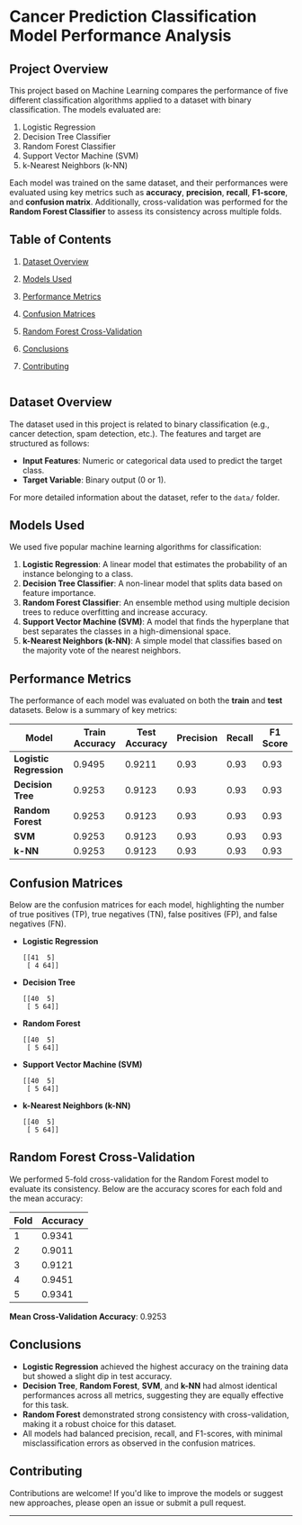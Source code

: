 # Cancer Prediction Classification Model Performance Analysis

## Project Overview
This project based on Machine Learning  compares the performance of five different classification algorithms applied to a dataset with binary classification. The models evaluated are:

1. Logistic Regression
2. Decision Tree Classifier
3. Random Forest Classifier
4. Support Vector Machine (SVM)
5. k-Nearest Neighbors (k-NN)

Each model was trained on the same dataset, and their performances were evaluated using key metrics such as **accuracy**, **precision**, **recall**, **F1-score**, and **confusion matrix**. Additionally, cross-validation was performed for the **Random Forest Classifier** to assess its consistency across multiple folds.

## Table of Contents
1. [Dataset Overview](#dataset-overview)
2. [Models Used](#models-used)
3. [Performance Metrics](#performance-metrics)
4. [Confusion Matrices](#confusion-matrices)
5. [Random Forest Cross-Validation](#random-forest-cross-validation)
6. [Conclusions](#conclusions)
9. [Contributing](#contributing)

    ```

## Dataset Overview
The dataset used in this project is related to binary classification (e.g., cancer detection, spam detection, etc.). The features and target are structured as follows:

- **Input Features**: Numeric or categorical data used to predict the target class.
- **Target Variable**: Binary output (0 or 1).

For more detailed information about the dataset, refer to the `data/` folder.

## Models Used
We used five popular machine learning algorithms for classification:

1. **Logistic Regression**: A linear model that estimates the probability of an instance belonging to a class.
2. **Decision Tree Classifier**: A non-linear model that splits data based on feature importance.
3. **Random Forest Classifier**: An ensemble method using multiple decision trees to reduce overfitting and increase accuracy.
4. **Support Vector Machine (SVM)**: A model that finds the hyperplane that best separates the classes in a high-dimensional space.
5. **k-Nearest Neighbors (k-NN)**: A simple model that classifies based on the majority vote of the nearest neighbors.

## Performance Metrics
The performance of each model was evaluated on both the **train** and **test** datasets. Below is a summary of key metrics:

| Model                   | Train Accuracy | Test Accuracy | Precision | Recall | F1 Score |
|--------------------------|----------------|---------------|-----------|--------|----------|
| **Logistic Regression**   | 0.9495         | 0.9211        | 0.93      | 0.93   | 0.93     |
| **Decision Tree**         | 0.9253         | 0.9123        | 0.93      | 0.93   | 0.93     |
| **Random Forest**         | 0.9253         | 0.9123        | 0.93      | 0.93   | 0.93     |
| **SVM**                   | 0.9253         | 0.9123        | 0.93      | 0.93   | 0.93     |
| **k-NN**                  | 0.9253         | 0.9123        | 0.93      | 0.93   | 0.93     |

## Confusion Matrices
Below are the confusion matrices for each model, highlighting the number of true positives (TP), true negatives (TN), false positives (FP), and false negatives (FN).

- **Logistic Regression**
  ```
  [[41  5]
   [ 4 64]]
  ```

- **Decision Tree**
  ```
  [[40  5]
   [ 5 64]]
  ```

- **Random Forest**
  ```
  [[40  5]
   [ 5 64]]
  ```

- **Support Vector Machine (SVM)**
  ```
  [[40  5]
   [ 5 64]]
  ```

- **k-Nearest Neighbors (k-NN)**
  ```
  [[40  5]
   [ 5 64]]
  ```

## Random Forest Cross-Validation
We performed 5-fold cross-validation for the Random Forest model to evaluate its consistency. Below are the accuracy scores for each fold and the mean accuracy:

| Fold | Accuracy   |
|------|------------|
| 1    | 0.9341     |
| 2    | 0.9011     |
| 3    | 0.9121     |
| 4    | 0.9451     |
| 5    | 0.9341     |

**Mean Cross-Validation Accuracy**: 0.9253

## Conclusions
- **Logistic Regression** achieved the highest accuracy on the training data but showed a slight dip in test accuracy.
- **Decision Tree**, **Random Forest**, **SVM**, and **k-NN** had almost identical performances across all metrics, suggesting they are equally effective for this task.
- **Random Forest** demonstrated strong consistency with cross-validation, making it a robust choice for this dataset.
- All models had balanced precision, recall, and F1-scores, with minimal misclassification errors as observed in the confusion matrices.

## Contributing
Contributions are welcome! If you'd like to improve the models or suggest new approaches, please open an issue or submit a pull request.

---




 